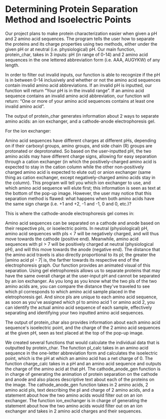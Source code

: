 # Determining Protein Separation Method and Isoelectric Points

Our project plans to make protein characterization easier when given a pH and 2 amino acid sequences. The program tells the user how to separate the proteins 
and its charge properties using two methods, either under the given pH or at neutral (i.e. physiological) pH. Our main function, protein_char, takes in 3 inputs: pH (in range of 0-14) and 2 amino acid sequences in the one lettered abbreviation form (i.e. AAA, AUGYKW) of any length. 

In order to filter out invalid inputs, our function is able to recognize if the pH is in between 0-14 inclusively and whether or not the amino acid sequences contain invalid amino acid abbreviations. If an invalid pH is inputted, our function will return “Your pH is in the invalid range”. If an amino acid sequence contains an invalid amino acid abbreviation, our function will return: “One or more of your amino acid sequences contains at least one invalid amino acid”.

The output of protein_char generates information about 2 ways to separate amino acids: an ion exchanger, and a cathode-anode electrophoresis gel.   

For the ion exchanger:

Amino acid sequences have different charges at different pHs, depending on if their carboxyl groups, amino groups, and side chain (R) groups are protonated or deprotonated. So based on the user-inputted pH, the two amino acids may have different charge signs, allowing for easy separation through a cation exchanger (in which the positively-charged amino acid is expected to stay in the cation column while the other non-positively charged amino acid is expected to elute out) or anion exchanger (same thing as cation exchanger, except negatively-charged amino acids stay in the column). This program will tell you which ion exchanger to use, and which amino acid sequence will elute first; this information is seen as text at the bottom of the pop-up image. However, the user may notice that this separation method is flawed: what happens when both amino acids have the same sign charge (i.e. +1 and +2, -1 and -1, 0 and 0, etc.)?

This is where the cathode-anode electrophoresis gel comes in: 

Amino acid sequences can be separated on a cathode and anode based on their respective pIs, or isoelectric points. In neutral (physiological) pH, amino acid sequences with pIs < 7 will be negatively charged, and will thus move towards the cathode (positive end). Meanwhile, amino acid sequences with pI > 7 will be positively charged at neutral (physiological pH), and will this move towards the anode (negative end). The distance that the amino acid travels is also directly proportional to its pI; the greater the |amino acid pI - 7| is, the farther towards its respective end of the electrophoresis graph. Our function provides an animated visual of this separation. Using gel eletrophoresis allows us to separate proteins that may have the same overall charge at the user-input pH and cannot be separated by an ion exchanger. As you long as you know what the two pIs of the two amino acids are, you can compare the distance they've traveled to see which pI corresponds to which amino acid sample placed in the eletrophoresis gel. And since pIs are unique to each amino acid sequence, as soon as you've assigned which pI to amino acid 1 or amino acid 2, you can identify the actual amino acid sequence of each sample, effectively separating and identifying your two inputted amino acid sequences. 

The output of protein_char also provides information about each amino acid sequence's isoelectric point, and the charge of the 2 amino acid sequences at the given pH, seen as text placed at the top of the pop-up image. 

We created several functions that would calculate the individual data that is outputted by protein_char. The function pI_calc takes in an amino acid sequence
in the one-letter abbreviation form and calculates the isoelectric point, which is the pH at which an amino acid has a net charge of 0. The function 
charge_calc takes in a pH and an amino acid sequence and outputs the charge of the amino acid at that pH. The cathode_anode_gen function is in charge of 
generating the animation of protein separation on the cathode and anode and also places descriptive text about each of the proteins on the image. The 
cathode_anode_gen function takes in 2 amino acids, 2 amino acid pIs, text describing the pI and charge of 2 amino acids, and a statement about how the 
two amino acids would filter out on an ion exchanger. The function ion_exchanger is in charge of generating the statement about how the two amino acids 
would filter out on an ion exchanger and takes in 2 amino acid charges and their sequences. 
